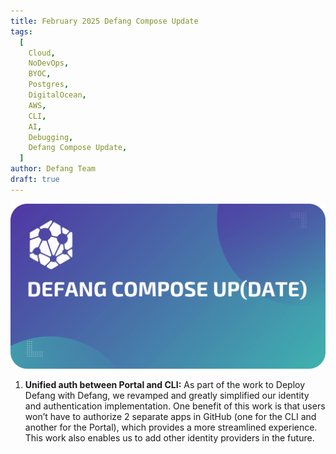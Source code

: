 ```yaml
---
title: February 2025 Defang Compose Update
tags:
  [
    Cloud,
    NoDevOps,
    BYOC,
    Postgres,
    DigitalOcean,
    AWS,
    CLI,
    AI,
    Debugging,
    Defang Compose Update,
  ]
author: Defang Team
draft: true
---
```


![Defang Compose Update](/img/defang-compose-update.webp)

1. **Unified auth between Portal and CLI:** As part of the work to Deploy Defang with Defang, we revamped and greatly simplified our identity and authentication implementation. One benefit of this work is that users won’t have to authorize 2 separate apps in GitHub (one for the CLI and another for the Portal), which provides a more streamlined experience. This work also enables us to add other identity providers in the future.
<!-- TODO: Add openauth something -->